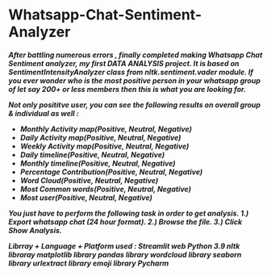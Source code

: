 # Whatsapp-Chat-Sentiment-Analyzer
<h5>After battling numerous errors , finally completed making Whatsapp Chat Sentiment analyzer, my first DATA ANALYSIS project. It is based on SentimentIntensityAnalyzer class from nltk.sentiment.vader module. 
If you ever wonder who is the most positive person in your whatsapp group of let say 200+ or less members then this is what you are looking for.

Not only posititve user, you can see the following results on overall group & individual as well :
<ul>
  <li>Monthly Activity map(Positive, Neutral, Negative)</li>
  <li>Daily Activity map(Positive, Neutral, Negative)</li>
  <li>Weekly Activity map(Positive, Neutral, Negative)</li>
  <li>Daily timeline(Positive, Neutral, Negative)</li>
  <li>Monthly timeline(Positive, Neutral, Negative)</li>
  <li>Percentage Contribution(Positive, Neutral, Negative)</li>
  <li>Word Cloud(Positive, Neutral, Negative)</li>
  <li>Most Common words(Positive, Neutral, Negative)</li>
  <li>Most user(Positive, Neutral, Negative)</li>
</ul>
You just have to perform the following task in order to get analysis.
1.) Export whatsapp chat (24 hour format).
2.) Browse the file.
3.) Click Show Analysis.

Librray + Language + Platform used :
Streamlit web
Python 3.9
nltk libraray
matplotlib library
pandas library
wordcloud library
seaborn library
urlextract library
emoji library
Pycharm
</h5>
